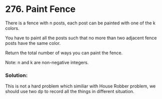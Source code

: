 # 276. Paint Fence

There is a fence with n posts, each post can be painted with one of the k colors.

You have to paint all the posts such that no more than two adjacent fence posts have the same color.

Return the total number of ways you can paint the fence.

Note:
n and k are non-negative integers.

### Solution:

This is not a hard problem which similiar with House Robber problem, we should use two dp to record all the things in different situation.